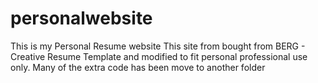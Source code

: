 # personalwebsite
This is my Personal Resume website
This site from bought from  BERG - Creative Resume Template and modified to fit personal professional use only.
Many of the extra code has been move to another folder  